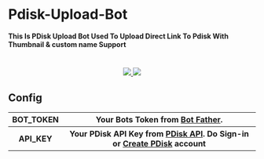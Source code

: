 # Pdisk-Upload-Bot

   **This Is PDisk Upload Bot Used To Upload Direct Link To Pdisk With Thumbnail & custom name Support**

#


<p align="center">
  <a href="https://github.com/OO7ROBot/Pdisk-Upload-Bot/stargazers">
    <img src="https://img.shields.io/github/stars/OO7ROBot/pdisk-upload-bot?style=social">
  </a>
  
  <a href="https://github.com/KOTDEMOREPOS/pdisk-upload-bot/fork">
    <img src="https://img.shields.io/github/forks/KOTDEMOREPOS/pdisk-upload-bot?label=Fork&style=social">
  </a>  
</p>












## Config

<table align='center'>
    <tr>
        <th>BOT_TOKEN</th>
        <th>Your Bots Token from <a href='https://telegram.me/BotFather/'>Bot Father</a>.</th>
  </tr>
    <tr>
        <th>API_KEY</th>
        <th>Your PDisk API Key from <a href='https://www.cofilink.com/use-api'>PDisk API</a>. Do Sign-in or <a href='https://www.pdisk.me/earn?referUid=7dd5qb'> Create PDisk</a> account</th>
    </tr>
</table>
  

  


